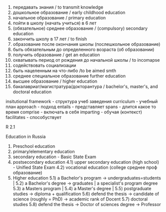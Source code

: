 1. передавать знания /  to transmit knowledge
2. дошкольное образование / early childhood education
3. начальное образование  / primary education
4. пойти в школу (начать учиться) в 6 лет 
5. (обязательное) среднее образование / (compulsory)  secondary education
6. закончить школу в 17 лет / to finish 
7. образование после окончания школы (послешкольное образование)
8. быть обязательным до определенного возраста (об образовании)
9. получить образование / get an education
10. охватывать период от рождения до начальной школы  / to incomapse
11. содействовать социализации
12. быть нацеленным на что-либо  /to be aimed smth
13. среднее специальное образование further education
14. высшее образование / higher education 
15. бакалавриат/магистратура/докторантура / bachelor's, master's, and doctoral education

insitutional framework - структура учеб заведения
curriculum - учебный план
approach - подход
entails - представляет
spans - длится какое то время
comprise - включать в себя
imparting - обучая (контекст)
facilitates - способуствует

R 2.1

Education in Russia
1) Preschool education
2) primary/elementary education
3) secondary education - Basic State Exam
4) postsecondary education
	4.1) upper secondary education (high school) - Unified State Exam
	4.2) vocational education (college среднее проф образование)
5) Higher education
	5.1) a Bachelor's program -> undergraduates=students  |
	5.2) a Bachelor's degree -> graduates                              | a specialist's program degree
	5.3) a Masters program                                                      |
	5.4) a Master's degree                                                       |
	5.5) postgraduate studies -> diploma + qualification
	5.6) defend the thesis -> candidate of science  (roughly = PhD) -> academic rank of Docent
	5.7) doctoral studies 
	5.8) defend the thesis -> Doctor of sciences degree -> Professor
